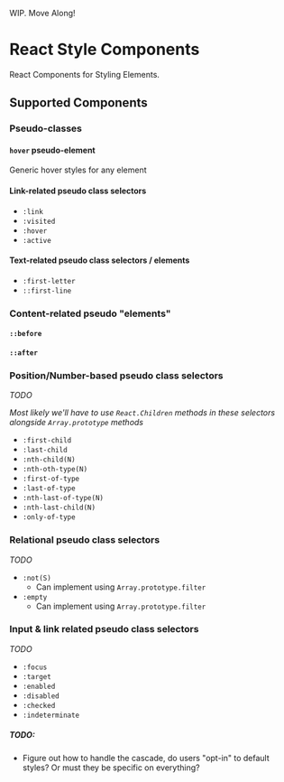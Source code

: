 WIP. Move Along!

# React Style Components

React Components for Styling Elements.

## Supported Components

### Pseudo-classes

#### `hover` pseudo-element

Generic hover styles for any element

#### Link-related pseudo class selectors

- `:link`
- `:visited`
- `:hover`
- `:active`

#### Text-related pseudo class selectors / elements

- `:first-letter`
- `::first-line`

### Content-related pseudo "elements"

#### `::before`

#### `::after`

### Position/Number-based pseudo class selectors

_TODO_

_Most likely we'll have to use `React.Children` methods in these selectors alongside `Array.prototype` methods_

- `:first-child`
- `:last-child`
- `:nth-child(N)`
- `:nth-oth-type(N)`
- `:first-of-type`
- `:last-of-type`
- `:nth-last-of-type(N)`
- `:nth-last-child(N)`
- `:only-of-type`

### Relational pseudo class selectors

_TODO_

- `:not(S)`
  - Can implement using `Array.prototype.filter`
- `:empty`
  - Can implement using `Array.prototype.filter`

### Input & link related pseudo class selectors

_TODO_

- `:focus`
- `:target`
- `:enabled`
- `:disabled`
- `:checked`
- `:indeterminate`

##### TODO:

- Figure out how to handle the cascade, do users "opt-in" to default styles? Or must they be specific on everything?
